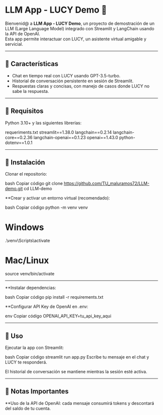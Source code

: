 # LLM App - LUCY Demo 🤖

Bienvenid@ a **LLM App - LUCY Demo**, un proyecto de demostración de un LLM (Large Language Model)
integrado con Streamlit y LangChain usando la API de OpenAI.  
Esta app permite interactuar con LUCY, un asistente virtual amigable y servicial.

---

## 🔹 Características
- Chat en tiempo real con LUCY usando GPT-3.5-turbo.  
- Historial de conversación persistente en sesión de Streamlit.  
- Respuestas claras y concisas, con manejo de casos donde LUCY no sabe la respuesta.  

---

## 🔹 Requisitos

Python 3.10+ y las siguientes librerías:

requeriments.txt
        streamlit==1.38.0
        langchain==0.2.14
        langchain-core==0.2.36
        langchain-openai==0.1.23
        openai==1.43.0
        python-dotenv==1.0.1

---

## 🔹 Instalación

Clonar el repositorio:

bash
Copiar código
git clone https://github.com/TU_maluramos72/LLM-demo.git
cd LLM-demo

**Crear y activar un entorno virtual (recomendado):

bash
Copiar código
python -m venv venv
# Windows
.\venv\Scripts\activate
# Mac/Linux
source venv/bin/activate

---

**Instalar dependencias:

bash
Copiar código
pip install -r requirements.txt

**Configurar API Key de OpenAI en .env:

env
Copiar código
OPENAI_API_KEY=tu_api_key_aqui

---

## 🔹 Uso

Ejecutar la app con Streamlit:

bash
Copiar código
streamlit run app.py
Escribe tu mensaje en el chat y LUCY te responderá.

El historial de conversación se mantiene mientras la sesión esté activa.

---

## 🔹 Notas Importantes
**Uso de la API de OpenAI: cada mensaje consumirá tokens y descontará del saldo de tu cuenta.

